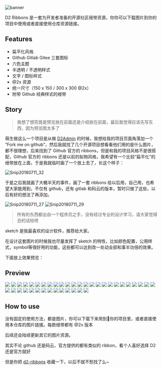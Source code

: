 ![banner](https://raw.githubusercontent.com/d2-projects/d2-ribbons/master/doc/banner%402x.png)

D2 Ribbons 是一套为开发者准备的开源社区绶带资源，你你可以下载图片到你的项目中使用或者直接使用仓库资源链接。

## Features

* 扁平化风格
* Github Gitlab Gitee 三套图标
* 六色主题
* 半透明 / 不透明样式
* 文字 / 图标样式
* @2x 资源
* 统一尺寸（150 x 150 / 300 x 300 @2x）
* 附带 Github 经典样式的绶带

## Story

> 我想了想究竟是预览放在前面还是介绍放在前面，最后我觉得应该先写东西，因为预览图太多了

萌生做这么一个项目是从做 [D2Admin](https://github.com/d2-projects/d2-admin) 的时候，我想给我的项目页面角落加一个 “Fork me on github”，然后我就找了几个开源项目想看看他们用的是什么图片，都不很理想，后来找到了 Github 官方的 ribbons，但是和我的项目风格不是很搭配，Github 官方的 ribbons 还是以前的拟物风格，我希望有一个比较“扁平化”的绶带放在上面，于是我就临时画了一个放上去了，长这个样子：

![Snip20180711_32](http://fairyever.qiniudn.com/Snip20180711_32.png)

于是之后我就画了大概半天的事件，画了一套 ribbons 给以后用，自己用，也希望大家能用到，不仅有 github，还有 gitlab 和码云的版本，暂时只做了这些，以后有好的想法了再添加。

![Snip20180711_27](http://fairyever.qiniudn.com/Snip20180711_27.png)
![Snip20180711_29](http://fairyever.qiniudn.com/Snip20180711_29.png)

> 所有的东西都出自一个程序员之手，没有经过专业的设计学习，请大家觉得丑的话轻喷

sketch 是我最喜欢的设计软件，推荐给大家。

在设计这套图片的时候我也尽量发挥了 sketch 的特性，比如颜色配置，公用样式，symbol等很好用的功能，这些都可以达到改一处动全部和事半功倍的效果。

下面放上效果预览：

## Preview

![](https://raw.githubusercontent.com/d2-projects/d2-ribbons/master/doc/ribbons-flat-opacity-text-github%402x.png)
![](https://raw.githubusercontent.com/d2-projects/d2-ribbons/master/priview/flat-opacity-text/github/left%402x.png)
![](https://raw.githubusercontent.com/d2-projects/d2-ribbons/master/priview/flat-opacity-text/github/right%402x.png)
![](https://raw.githubusercontent.com/d2-projects/d2-ribbons/master/doc/ribbons-flat-opacity-text-gitlab%402x.png)
![](https://raw.githubusercontent.com/d2-projects/d2-ribbons/master/priview/flat-opacity-text/gitlab/left%402x.png)
![](https://raw.githubusercontent.com/d2-projects/d2-ribbons/master/priview/flat-opacity-text/gitlab/right%402x.png)
![](https://raw.githubusercontent.com/d2-projects/d2-ribbons/master/doc/ribbons-flat-opacity-text-gitee%402x.png)
![](https://raw.githubusercontent.com/d2-projects/d2-ribbons/master/priview/flat-opacity-text/gitee/left%402x.png)
![](https://raw.githubusercontent.com/d2-projects/d2-ribbons/master/priview/flat-opacity-text/gitee/right%402x.png)
![](https://raw.githubusercontent.com/d2-projects/d2-ribbons/master/doc/ribbons-flat-opacity-icon-github%402x.png)
![](https://raw.githubusercontent.com/d2-projects/d2-ribbons/master/priview/flat-opacity-icon/github/left%402x.png)
![](https://raw.githubusercontent.com/d2-projects/d2-ribbons/master/priview/flat-opacity-icon/github/right%402x.png)
![](https://raw.githubusercontent.com/d2-projects/d2-ribbons/master/doc/ribbons-flat-opacity-icon-gitlab%402x.png)
![](https://raw.githubusercontent.com/d2-projects/d2-ribbons/master/priview/flat-opacity-icon/gitlab/left%402x.png)
![](https://raw.githubusercontent.com/d2-projects/d2-ribbons/master/priview/flat-opacity-icon/gitlab/right%402x.png)
![](https://raw.githubusercontent.com/d2-projects/d2-ribbons/master/doc/ribbons-flat-opacity-icon-gitee%402x.png)
![](https://raw.githubusercontent.com/d2-projects/d2-ribbons/master/priview/flat-opacity-icon/gitee/left%402x.png)
![](https://raw.githubusercontent.com/d2-projects/d2-ribbons/master/priview/flat-opacity-icon/gitee/right%402x.png)
![](https://raw.githubusercontent.com/d2-projects/d2-ribbons/master/doc/ribbons-flat-text-github%402x.png)
![](https://raw.githubusercontent.com/d2-projects/d2-ribbons/master/priview/flat-text/github/left%402x.png)
![](https://raw.githubusercontent.com/d2-projects/d2-ribbons/master/priview/flat-text/github/right%402x.png)
![](https://raw.githubusercontent.com/d2-projects/d2-ribbons/master/doc/ribbons-flat-text-gitlab%402x.png)
![](https://raw.githubusercontent.com/d2-projects/d2-ribbons/master/priview/flat-text/gitlab/left%402x.png)
![](https://raw.githubusercontent.com/d2-projects/d2-ribbons/master/priview/flat-text/gitlab/right%402x.png)
![](https://raw.githubusercontent.com/d2-projects/d2-ribbons/master/doc/ribbons-flat-text-gitee%402x.png)
![](https://raw.githubusercontent.com/d2-projects/d2-ribbons/master/priview/flat-text/gitee/left%402x.png)
![](https://raw.githubusercontent.com/d2-projects/d2-ribbons/master/priview/flat-text/gitee/right%402x.png)
![](https://raw.githubusercontent.com/d2-projects/d2-ribbons/master/doc/ribbons-flat-icon-github%402x.png)
![](https://raw.githubusercontent.com/d2-projects/d2-ribbons/master/priview/flat-icon/github/left%402x.png)
![](https://raw.githubusercontent.com/d2-projects/d2-ribbons/master/priview/flat-icon/github/right%402x.png)
![](https://raw.githubusercontent.com/d2-projects/d2-ribbons/master/doc/ribbons-flat-icon-gitlab%402x.png)
![](https://raw.githubusercontent.com/d2-projects/d2-ribbons/master/priview/flat-icon/gitlab/left%402x.png)
![](https://raw.githubusercontent.com/d2-projects/d2-ribbons/master/priview/flat-icon/gitlab/right%402x.png)
![](https://raw.githubusercontent.com/d2-projects/d2-ribbons/master/doc/ribbons-flat-icon-gitee%402x.png)
![](https://raw.githubusercontent.com/d2-projects/d2-ribbons/master/priview/flat-icon/gitee/left%402x.png)
![](https://raw.githubusercontent.com/d2-projects/d2-ribbons/master/priview/flat-icon/gitee/right%402x.png)
![](https://raw.githubusercontent.com/d2-projects/d2-ribbons/master/doc/ribbons-classic-github%402x.png)
![](https://raw.githubusercontent.com/d2-projects/d2-ribbons/master/priview/classic/github/left%402x.png)
![](https://raw.githubusercontent.com/d2-projects/d2-ribbons/master/priview/classic/github/right%402x.png)

## How to use

没有固定的使用方法，都是图片，你可以下载下来用到你的项目里，或者直接使用本仓库的图片链接。每款绶带都有 @2x 版本

后续还会陆续更新其它的图片资源。

其实不论 github 还是码云，官方提供的都有类似的 ribbon，看个人喜好选择 D2 还是官方就好

但是你把 [d2-ribbons](https://github.com/d2-projects/d2-ribbons) 收藏一下，以后不就不愁找了么~

